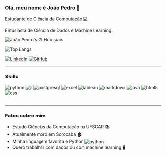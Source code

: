### Olá, meu nome é João Pedro 👋

Estudante de Ciência da Computação 💻

Entusiasta de Ciência de Dados e Machine Learning.

![João Pedro's GitHub stats](https://github-readme-stats.vercel.app/api?username=JoaoPedroMoro&show_icons=true&theme=dracula)

![Top Langs](https://github-readme-stats.vercel.app/api/top-langs/?username=JoaoPedroMoro&langs_count=8)

[![LinkedIn](https://img.shields.io/badge/LinkedIn-0077B5?style=for-the-badge&logo=linkedin&logoColor=white)](https://www.linkedin.com/in/jo%C3%A3o-pedro-moro-bolognini/)
[![GitHub](https://img.shields.io/badge/GitHub-000?style=for-the-badge&logo=github&logoColor=30A3DC)](https://github.com/JoaoPedroMoro)

---
### Skills


<div style="display: inline_block">
  <img align="center" alt="python" src="https://img.shields.io/badge/Python-3776AB?style=for-the-badge&logo=python&logoColor=white" />
  <img align="center" alt="r" src="https://img.shields.io/badge/R-276DC3?style=for-the-badge&logo=r&logoColor=white" />
  <img align="center" alt="postgresql" src="https://img.shields.io/badge/PostgreSQL-316192?style=for-the-badge&logo=postgresql&logoColor=white" />
  <img align="center" alt="excel" src="https://img.shields.io/badge/Microsoft_Excel-217346?style=for-the-badge&logo=microsoft-excel&logoColor=white" />
  <img align="center" alt="tableau" src="https://img.shields.io/badge/Tableau-E97627?style=for-the-badge&logo=Tableau&logoColor=white" />
  <img align="center" alt="markdown" src="https://img.shields.io/badge/Markdown-000000?style=for-the-badge&logo=markdown&logoColor=white" />
  <img align="center" alt="java" src="https://img.shields.io/badge/Java-ED8B00?style=for-the-badge&logo=openjdk&logoColor=white" />
  <img align="center" alt="html5" src="https://img.shields.io/badge/HTML5-E34F26?style=for-the-badge&logo=html5&logoColor=white" />
  <img align="center" alt="css" src="https://img.shields.io/badge/CSS3-1572B6?style=for-the-badge&logo=css3&logoColor=white" />
</div><br/>

---
### Fatos sobre mim

- Estudo Ciências da Computação na UFSCAR 📚
- Atualmente moro em Sorocaba 🏠
- Minha linguagem favorita é Python <img align="center" alt="python" src="https://img.shields.io/badge/Python-3776AB?style=for-the-badge&logo=python&logoColor=white" />
- Quero trabalhar com dados ou com machine learning 🖥️

<!--
**JoaoPedroMoro/JoaoPedroMoro** is a ✨ _special_ ✨ repository because its `README.md` (this file) appears on your GitHub profile.

Here are some ideas to get you started:

- 🔭 I’m currently working on ...
- 🌱 I’m currently learning ...
- 👯 I’m looking to collaborate on ...
- 🤔 I’m looking for help with ...
- 💬 Ask me about ...
- 📫 How to reach me: ...
- 😄 Pronouns: ...
- ⚡ Fun fact: ...
-->
